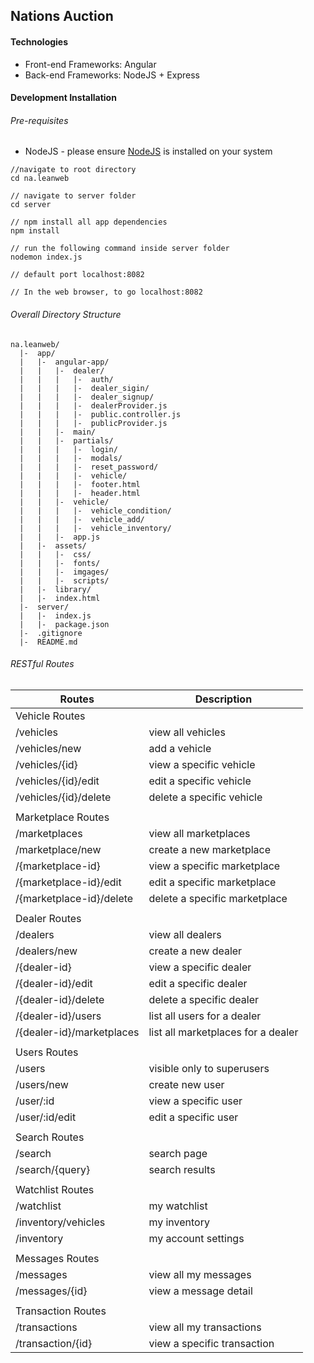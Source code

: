 ## Nations Auction

#### Technologies
  * Front-end Frameworks: Angular
  * Back-end Frameworks: NodeJS + Express


#### Development Installation

###### Pre-requisites
  * NodeJS - please ensure [NodeJS](https://nodejs.org/en/) is installed on your system
  ```
  //navigate to root directory
  cd na.leanweb

  // navigate to server folder  
  cd server

  // npm install all app dependencies
  npm install

  // run the following command inside server folder
  nodemon index.js

  // default port localhost:8082

  // In the web browser, to go localhost:8082
  ```

###### Overall Directory Structure

```
na.leanweb/
  |-  app/
  |   |-  angular-app/
  |   |   |-  dealer/
  |   |   |   |-  auth/
  |   |   |   |-  dealer_sigin/
  |   |   |   |-  dealer_signup/
  |   |   |   |-  dealerProvider.js
  |   |   |   |-  public.controller.js
  |   |   |   |-  publicProvider.js
  |   |   |-  main/
  |   |   |-  partials/
  |   |   |   |-  login/
  |   |   |   |-  modals/
  |   |   |   |-  reset_password/
  |   |   |   |-  vehicle/
  |   |   |   |-  footer.html
  |   |   |   |-  header.html
  |   |   |-  vehicle/
  |   |   |   |-  vehicle_condition/
  |   |   |   |-  vehicle_add/
  |   |   |   |-  vehicle_inventory/
  |   |   |-  app.js
  |   |-  assets/
  |   |   |-  css/
  |   |   |-  fonts/
  |   |   |-  imgages/
  |   |   |-  scripts/
  |   |-  library/
  |   |-  index.html
  |-  server/
  |   |-  index.js
  |   |-  package.json
  |-  .gitignore
  |-  README.md

```

###### RESTful Routes

| Routes | Description |
| ------ | ----------- |
| Vehicle Routes |   |
| /vehicles |  view all vehicles |
| /vehicles/new |  add a vehicle |
| /vehicles/{id} |  view a specific vehicle |
| /vehicles/{id}/edit |  edit a specific vehicle |
| /vehicles/{id}/delete |  delete a specific vehicle |
|  |   |
| Marketplace Routes |   |
| /marketplaces |  view all marketplaces |
| /marketplace/new |  create a new marketplace |
| /{marketplace-id} |  view a specific marketplace |
| /{marketplace-id}/edit |  edit a specific marketplace |
| /{marketplace-id}/delete |  delete a specific marketplace |
|  |   |
| Dealer Routes |   |
| /dealers |  view all dealers |
| /dealers/new |  create a new dealer |
| /{dealer-id} |  view a specific dealer |
| /{dealer-id}/edit |  edit a specific dealer |
| /{dealer-id}/delete |  delete a specific dealer |
| /{dealer-id}/users |  list all users for a dealer |
| /{dealer-id}/marketplaces |  list all marketplaces for a dealer |
|  |   |
| Users Routes |   |
| /users |  visible only to superusers |
| /users/new |  create new user |
| /user/:id |  view a specific user |
| /user/:id/edit |  edit a specific user |
|  |   |
| Search Routes |   |
| /search |  search page |
| /search/{query} |  search results |
|  |   |
| Watchlist Routes |   |
| /watchlist |  my watchlist |
| /inventory/vehicles |  my inventory |
| /inventory |  my account settings |
|  |   |
| Messages Routes |   |
| /messages |  view all my messages |
| /messages/{id} |  view a message detail |
|  |   |
| Transaction Routes |   |
| /transactions |  view all my transactions |
| /transaction/{id} |  view a specific transaction |
